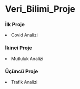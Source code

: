 <h1>Veri_Bilimi_Proje</h1>
<h3>İlk Proje</h3>
<li>Covid Analizi</li>
<h3>İkinci Proje</h3>
<li>Mutluluk Analizi</li>
<h3>Üçüncü Proje</h3>
<li>Trafik Analizi</li>

